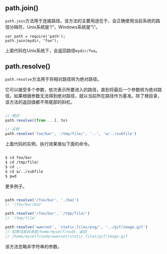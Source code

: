 

## path.join()

`path.join`方法用于连接路径。该方法的主要用途在于，会正确使用当前系统的路径分隔符，Unix系统是”/“，Windows系统是”\“。

```
var path = require('path');
path.join(mydir, "foo");

```

上面代码在Unix系统下，会返回路径`mydir/foo`。

## path.resolve()

`path.resolve`方法用于将相对路径转为绝对路径。

它可以接受多个参数，依次表示所要进入的路径，直到将最后一个参数转为绝对路径。如果根据参数无法得到绝对路径，就以当前所在路径作为基准。除了根目录，该方法的返回值都不带尾部的斜杠。

```javascript

// 格式
path.resolve([from ...], to)

// 实例
path.resolve('foo/bar', '/tmp/file/', '..', 'a/../subfile')

```

上面代码的实例，执行效果类似下面的命令。

```bash

$ cd foo/bar
$ cd /tmp/file/
$ cd ..
$ cd a/../subfile
$ pwd

```

更多例子。

```javascript

path.resolve('/foo/bar', './baz')
// '/foo/bar/baz'

path.resolve('/foo/bar', '/tmp/file/')
// '/tmp/file'

path.resolve('wwwroot', 'static_files/png/', '../gif/image.gif')
// 如果当前目录是/home/myself/node，返回
// /home/myself/node/wwwroot/static_files/gif/image.gif

```

该方法忽略非字符串的参数。
